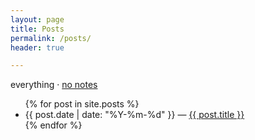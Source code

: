 ```yaml
---
layout: page
title: Posts
permalink: /posts/
header: true

---
```


<p class="meta">everything &middot; <a href="/article-reviews/">no notes</a></p>

<ul>
{% for post in site.posts %}
  <li>
    {{ post.date | date: "%Y-%m-%d"  }} &mdash; <a href="{{ post.url }}">{{ post.title }}</a>
  </li>
{% endfor %}
</ul>
